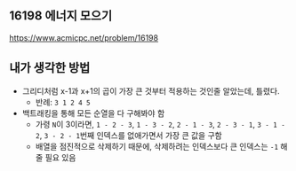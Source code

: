 ## 16198 에너지 모으기

<https://www.acmicpc.net/problem/16198>

## 내가 생각한 방법

<!-- ![이미지](./img.png) -->

- 그리디처럼 x-1과 x+1의 곱이 가장 큰 것부터 적용하는 것인줄 알았는데, 틀렸다.
  - 반례: `3 1 2 4 5`
- 백트래킹을 통해 모든 순열을 다 구해봐야 함
  - 가령 `N`이 3이라면, `1 - 2 - 3`, `1 - 3 - 2`, `2 - 1 - 3`, `2 - 3 - 1`, `3 - 1 - 2`, `3 - 2 - 1`번째 인덱스를 없애가면서 가장 큰 값을 구함
  - 배열을 점진적으로 삭제하기 때문에, 삭제하려는 인덱스보다 큰 인덱스는 `-1` 해줄 필요 있음

